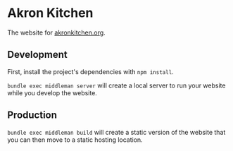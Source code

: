 # Akron Kitchen

The website for [akronkitchen.org](http://www.akronkitchen.org).


## Development

First, install the project's dependencies with `npm install`.

`bundle exec middleman server` will create a local server to run your website
while you develop the website.


## Production

`bundle exec middleman build` will create a static version of the website that
you can then move to a static hosting location.

